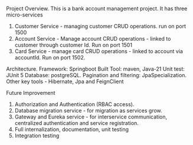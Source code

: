 Project Overview.
This is a bank account management project. It has three micro-services
1. Customer Service - managing customer CRUD operations. run on port 1500
2. Account Service - Manage account CRUD operations - linked to customer through customer Id. Run on port 1501
3. Card Service - manage card CRUD operations - linked to account via accountId. Run on port 1502.

Architecture.
Framework: Springboot
Built Tool: maven, Java-21
Unit test: JUnit 5
Database: postgreSQL.
Pagination and filtering: JpaSpecialization.
Other key tools - Hibernate, Jpa and FeignClient

Future Improvement
1. Authorization and Authentication (RBAC access).
2. Database migration service - for migration as services grow.
3. Gateway and Eureka service - for interservice communication, centralized authentication and service registration.
4. Full internalization, documentation, unit testing
5. Integration testing

